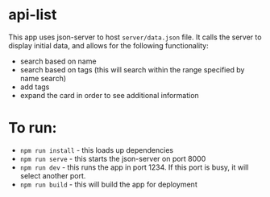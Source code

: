# api-list

This app uses json-server to host `server/data.json` file.  It calls the server to display initial data, and allows for the following functionality: 

- search based on name
- search based on tags (this will search within the range specified by name search)
- add tags
- expand the card in order to see additional information


# To run: 

- `npm run install` - this loads up dependencies
- `npm run serve` - this starts the json-server on port 8000
- `npm run dev` - this runs the app in port 1234. If this port is busy, it will select another port.
- `npm run build` - this will build the app for deployment

